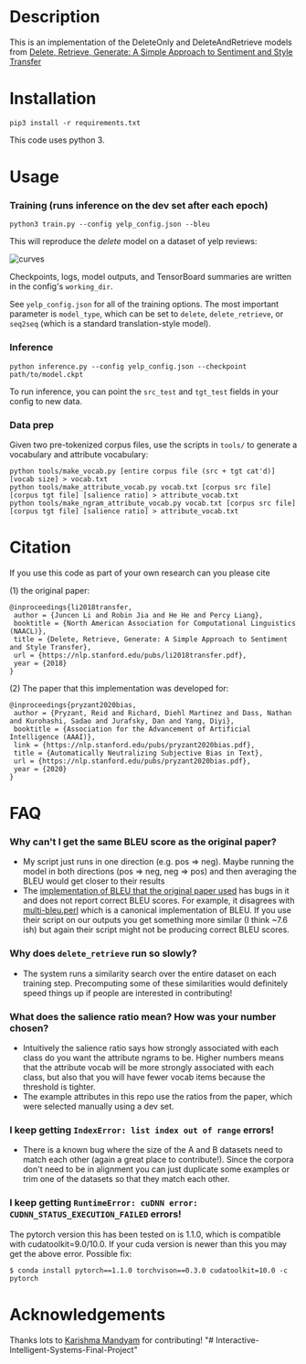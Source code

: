 # Description

This is an implementation of the DeleteOnly and DeleteAndRetrieve models from [Delete, Retrieve, Generate:
A Simple Approach to Sentiment and Style Transfer](https://arxiv.org/pdf/1804.06437.pdf)

# Installation

`pip3 install -r requirements.txt`

This code uses python 3. 

# Usage

### Training (runs inference on the dev set after each epoch)

`python3 train.py --config yelp_config.json --bleu`

This will reproduce the _delete_ model on a dataset of yelp reviews:

![curves](https://i.imgur.com/jfYaDBr.png)


Checkpoints, logs, model outputs, and TensorBoard summaries are written in the config's `working_dir`.

See `yelp_config.json` for all of the training options. The most important parameter is `model_type`, which can be set to `delete`, `delete_retrieve`, or `seq2seq` (which is a standard translation-style model).

### Inference

`python inference.py --config yelp_config.json --checkpoint path/to/model.ckpt`

To run inference, you can point the `src_test` and `tgt_test` fields in your config to new data. 


### Data prep

Given two pre-tokenized corpus files, use the scripts in `tools/` to generate a vocabulary and attribute vocabulary:

```
python tools/make_vocab.py [entire corpus file (src + tgt cat'd)] [vocab size] > vocab.txt
python tools/make_attribute_vocab.py vocab.txt [corpus src file] [corpus tgt file] [salience ratio] > attribute_vocab.txt
python tools/make_ngram_attribute_vocab.py vocab.txt [corpus src file] [corpus tgt file] [salience ratio] > attribute_vocab.txt
```

# Citation

If you use this code as part of your own research can you please cite 

(1) the original paper:
```
@inproceedings{li2018transfer,
 author = {Juncen Li and Robin Jia and He He and Percy Liang},
 booktitle = {North American Association for Computational Linguistics (NAACL)},
 title = {Delete, Retrieve, Generate: A Simple Approach to Sentiment and Style Transfer},
 url = {https://nlp.stanford.edu/pubs/li2018transfer.pdf},
 year = {2018}
}

```

(2) The paper that this implementation was developed for:
```
@inproceedings{pryzant2020bias,
 author = {Pryzant, Reid and Richard, Diehl Martinez and Dass, Nathan and Kurohashi, Sadao and Jurafsky, Dan and Yang, Diyi},
 booktitle = {Association for the Advancement of Artificial Intelligence (AAAI)},
 link = {https://nlp.stanford.edu/pubs/pryzant2020bias.pdf},
 title = {Automatically Neutralizing Subjective Bias in Text},
 url = {https://nlp.stanford.edu/pubs/pryzant2020bias.pdf},
 year = {2020}
}
```


# FAQ

### Why can't I get the same BLEU score as the original paper? 

- My script just runs in one direction (e.g. pos => neg). Maybe running the model in both directions (pos => neg, neg => pos) and then averaging the BLEU would get closer to their results
- The [implementation of BLEU that the original paper used](https://github.com/lijuncen/Sentiment-and-Style-Transfer/blob/250d22d39607bf697082861af935ab8e66e2160c/src/test_tool/BLEU/my_bleu_evaluate.py) has bugs in it and does not report correct BLEU scores. For example, it disagrees with [multi-bleu.perl](https://github.com/moses-smt/mosesdecoder/blob/master/scripts/generic/multi-bleu.perl) which is a canonical implementation of BLEU. If you use their script on our outputs you get something more similar (I think ~7.6 ish) but again their script might not be producing correct BLEU scores. 

### Why does `delete_retrieve` run so slowly? 

- The system runs a similarity search over the entire dataset on each training step. Precomputing some of these similarities would definitely speed things up if people are interested in contributing!

### What does the salience ratio mean? How was your number chosen?

- Intuitively the salience ratio says how strongly associated with each class do you want the attribute ngrams to be. Higher numbers means that the attribute vocab will be more strongly associated with each class, but also that you will have fewer vocab items because the threshold is tighter.
- The example attributes in this repo use the ratios from the paper, which were selected manually using a dev set. 


### I keep getting `IndexError: list index out of range` errors! 

- There is a known bug where the size of the A and B datasets need to match each other (again a great place to contribute!). Since the corpora don't need to be in alignment you can just duplicate some examples or trim one of the datasets so that they match each other. 

### I keep getting `RuntimeError: cuDNN error: CUDNN_STATUS_EXECUTION_FAILED` errors!
The pytorch version this has been tested on is 1.1.0, which is compatible with cudatoolkit=9.0/10.0. If your cuda version is newer than this you may get the above error. Possible fix: 
```
$ conda install pytorch==1.1.0 torchvison==0.3.0 cudatoolkit=10.0 -c pytorch
```


# Acknowledgements

Thanks lots to [Karishma Mandyam](https://github.com/kmandyam) for contributing! 
"# Interactive-Intelligent-Systems-Final-Project" 
